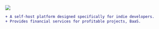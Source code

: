 <img src="https://s2.loli.net/2022/04/25/dPcuzynwbxStgl4.png" />

```diff
+ A self-host platform designed specifically for indie developers. 
+ Provides financial services for profitable projects, BaaS.
```
